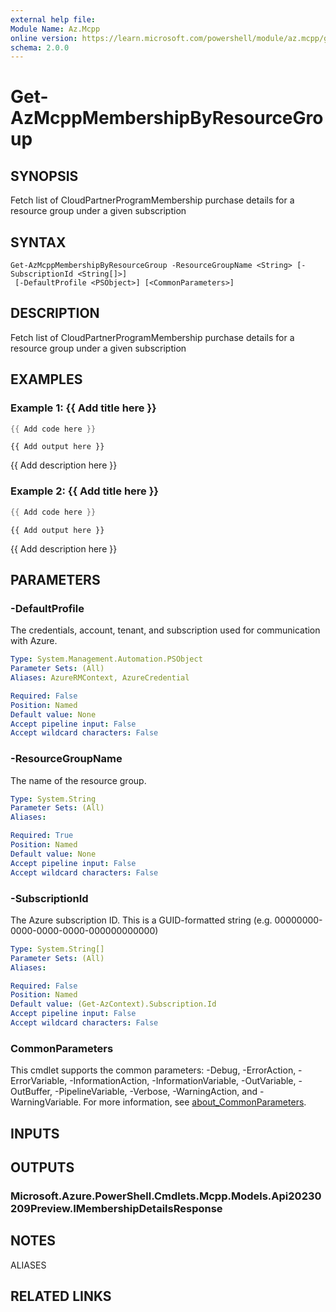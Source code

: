 ```yaml
---
external help file:
Module Name: Az.Mcpp
online version: https://learn.microsoft.com/powershell/module/az.mcpp/get-azmcppmembershipbyresourcegroup
schema: 2.0.0
---
```


# Get-AzMcppMembershipByResourceGroup

## SYNOPSIS
Fetch list of CloudPartnerProgramMembership purchase details for a resource group under a given subscription

## SYNTAX

```
Get-AzMcppMembershipByResourceGroup -ResourceGroupName <String> [-SubscriptionId <String[]>]
 [-DefaultProfile <PSObject>] [<CommonParameters>]
```

## DESCRIPTION
Fetch list of CloudPartnerProgramMembership purchase details for a resource group under a given subscription

## EXAMPLES

### Example 1: {{ Add title here }}
```powershell
{{ Add code here }}
```

```output
{{ Add output here }}
```

{{ Add description here }}

### Example 2: {{ Add title here }}
```powershell
{{ Add code here }}
```

```output
{{ Add output here }}
```

{{ Add description here }}

## PARAMETERS

### -DefaultProfile
The credentials, account, tenant, and subscription used for communication with Azure.

```yaml
Type: System.Management.Automation.PSObject
Parameter Sets: (All)
Aliases: AzureRMContext, AzureCredential

Required: False
Position: Named
Default value: None
Accept pipeline input: False
Accept wildcard characters: False
```

### -ResourceGroupName
The name of the resource group.

```yaml
Type: System.String
Parameter Sets: (All)
Aliases:

Required: True
Position: Named
Default value: None
Accept pipeline input: False
Accept wildcard characters: False
```

### -SubscriptionId
The Azure subscription ID.
This is a GUID-formatted string (e.g.
00000000-0000-0000-0000-000000000000)

```yaml
Type: System.String[]
Parameter Sets: (All)
Aliases:

Required: False
Position: Named
Default value: (Get-AzContext).Subscription.Id
Accept pipeline input: False
Accept wildcard characters: False
```

### CommonParameters
This cmdlet supports the common parameters: -Debug, -ErrorAction, -ErrorVariable, -InformationAction, -InformationVariable, -OutVariable, -OutBuffer, -PipelineVariable, -Verbose, -WarningAction, and -WarningVariable. For more information, see [about_CommonParameters](http://go.microsoft.com/fwlink/?LinkID=113216).

## INPUTS

## OUTPUTS

### Microsoft.Azure.PowerShell.Cmdlets.Mcpp.Models.Api20230209Preview.IMembershipDetailsResponse

## NOTES

ALIASES

## RELATED LINKS

